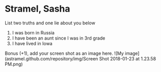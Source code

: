 # Stramel, Sasha
List two truths and one lie about you below

1. I was born in Russia
1. I have been an aunt since I was in 3rd grade
1. I have lived in Iowa


Bonus (+1), add your screen shot as an image here.
![My image](astramel.github.com/repository/img/Screen Shot 2018-01-23 at 1.23.58 PM.png)

